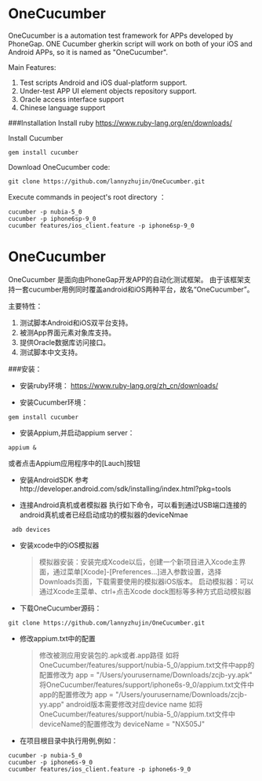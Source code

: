 # OneCucumber
OneCucumber is a automation test framework for APPs developed by PhoneGap. 
ONE Cucumber gherkin script will work on both of your iOS and Android APPs, so it is named as "OneCucumber".

Main Features:

1. Test scripts Android and iOS dual-platform support.
2. Under-test APP UI element objects repository support.
3. Oracle access interface support
4. Chinese language support

###Installation
Install ruby
    https://www.ruby-lang.org/en/downloads/
    
Install Cucumber
```
gem install cucumber
```

Download OneCucumber code:
```
git clone https://github.com/lannyzhujin/OneCucumber.git
```

Execute commands in peoject's root directory ：
```
cucumber -p nubia-5_0
cucumber -p iphone6sp-9_0
cucumber features/ios_client.feature -p iphone6sp-9_0
```


# OneCucumber
OneCucumber 是面向由PhoneGap开发APP的自动化测试框架。
由于该框架支持一套cucumber用例同时覆盖android和iOS两种平台，故名“OneCucumber”。

主要特性：

1. 测试脚本Android和iOS双平台支持。
2. 被测App界面元素对象库支持。
3. 提供Oracle数据库访问接口。
4. 测试脚本中文支持。

###安装：
 - 安装ruby环境：
    https://www.ruby-lang.org/zh_cn/downloads/
    
 - 安装Cucumber环境：
```
gem install cucumber
```

 - 安装Appium,并启动appium server：
```
appium &
```
   或者点击Appium应用程序中的[Lauch]按钮

 - 安装AndroidSDK
参考http://developer.android.com/sdk/installing/index.html?pkg=tools 

 - 连接Android真机或者模拟器
    执行如下命令，可以看到通过USB端口连接的android真机或者已经启动成功的模拟器的deviceNmae
```
 adb devices
```
 
 - 安装xcode中的iOS模拟器
   > 模拟器安装：安装完成Xcode以后，创建一个新项目进入Xcode主界面，通过菜单[Xcode]-[Preferences…]进入参数设置，选择Downloads页面，下载需要使用的模拟器iOS版本。
   > 启动模拟器：可以通过Xcode主菜单、ctrl+点击Xcode dock图标等多种方式启动模拟器

 - 下载OneCucumber源码：
```
git clone https://github.com/lannyzhujin/OneCucumber.git
```

 - 修改appium.txt中的配置
   > 修改被测应用安装包的.apk或者.app路径
     如将OneCucumber/features/support/nubia-5_0/appium.txt文件中app的配置修改为
     app = "/Users/yourusername/Downloads/zcjb-yy.apk"
     将OneCucumber/features/support/iphone6s-9_0/appium.txt文件中app的配置修改为
     app = "/Users/yourusername/Downloads/zcjb-yy.app"
   > android版本需要修改对应device name
     如将OneCucumber/features/support/nubia-5_0/appium.txt文件中deviceName的配置修改为
     deviceName = "NX505J"

 - 在项目根目录中执行用例,例如：
```
cucumber -p nubia-5_0
cucumber -p iphone6s-9_0
cucumber features/ios_client.feature -p iphone6s-9_0
```
